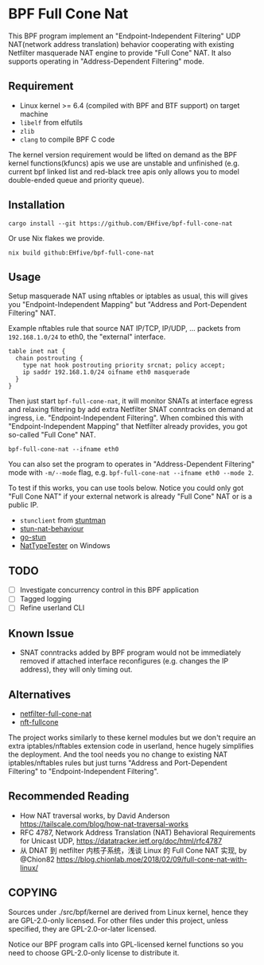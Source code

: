 # BPF Full Cone Nat

This BPF program implement an "Endpoint-Independent Filtering" UDP NAT(network address translation) behavior cooperating with existing Netfilter masquerade NAT engine to provide "Full Cone" NAT. It also supports operating in "Address-Dependent Filtering" mode.

## Requirement

-   Linux kernel >= 6.4 (compiled with BPF and BTF support) on target machine
-   `libelf` from elfutils
-   `zlib`
-   `clang` to compile BPF C code

The kernel version requirement would be lifted on demand as the BPF kernel functions(kfuncs) apis we use are unstable and unfinished (e.g. current bpf linked list and red-black tree apis only allows you to model double-ended queue and priority queue).

## Installation

```
cargo install --git https://github.com/EHfive/bpf-full-cone-nat
```

Or use Nix flakes we provide.

```
nix build github:EHfive/bpf-full-cone-nat
```

## Usage

Setup masquerade NAT using nftables or iptables as usual, this will gives you "Endpoint-Independent Mapping" but "Address and Port-Dependent Filtering" NAT.

Example nftables rule that source NAT IP/TCP, IP/UDP, ... packets from `192.168.1.0/24` to eth0, the "external" interface.

```nft
table inet nat {
  chain postrouting {
    type nat hook postrouting priority srcnat; policy accept;
    ip saddr 192.168.1.0/24 oifname eth0 masquerade
  }
}
```

Then just start `bpf-full-cone-nat`, it will monitor SNATs at interface egress and relaxing filtering by add extra Netfilter SNAT conntracks on demand at ingress, i.e. "Endpoint-Independent Filtering". When combined this with "Endpoint-Independent Mapping" that Netfilter already provides, you got so-called "Full Cone" NAT.

```shell
bpf-full-cone-nat --ifname eth0
```

You can also set the program to operates in "Address-Dependent Filtering" mode with `-m/--mode` flag, e.g. `bpf-full-cone-nat --ifname eth0 --mode 2`.

To test if this works, you can use tools below. Notice you could only got "Full Cone NAT" if your external network is already "Full Cone" NAT or is a public IP.

-   `stunclient` from [stuntman](https://github.com/jselbie/stunserver)
-   [stun-nat-behaviour](https://github.com/pion/stun/tree/master/cmd/stun-nat-behaviour)
-   [go-stun](https://github.com/ccding/go-stun)
-   [NatTypeTester](https://github.com/HMBSbige/NatTypeTester) on Windows

## TODO

-   [ ] Investigate concurrency control in this BPF application
-   [ ] Tagged logging
-   [ ] Refine userland CLI

## Known Issue

-   SNAT conntracks added by BPF program would not be immediately removed if attached interface reconfigures (e.g. changes the IP address), they will only timing out.

## Alternatives

-   [netfilter-full-cone-nat](https://github.com/Chion82/netfilter-full-cone-nat)
-   [nft-fullcone](https://github.com/fullcone-nat-nftables)

The project works similarly to these kernel modules but we don't require an extra iptables/nftables extension code in userland, hence hugely simplifies the deployment. And the tool needs you no change to existing NAT iptables/nftables rules but just turns "Address and Port-Dependent Filtering" to "Endpoint-Independent Filtering".

## Recommended Reading

-   How NAT traversal works, by David Anderson <https://tailscale.com/blog/how-nat-traversal-works>
-   RFC 4787, Network Address Translation (NAT) Behavioral Requirements for Unicast UDP, <https://datatracker.ietf.org/doc/html/rfc4787>
-   从 DNAT 到 netfilter 内核子系统，浅谈 Linux 的 Full Cone NAT 实现, by @Chion82 <https://blog.chionlab.moe/2018/02/09/full-cone-nat-with-linux/>

## COPYING

Sources under ./src/bpf/kernel are derived from Linux kernel, hence they are GPL-2.0-only licensed.
For other files under this project, unless specified, they are GPL-2.0-or-later licensed.

Notice our BPF program calls into GPL-licensed kernel functions so you need to choose GPL-2.0-only license to distribute it.
